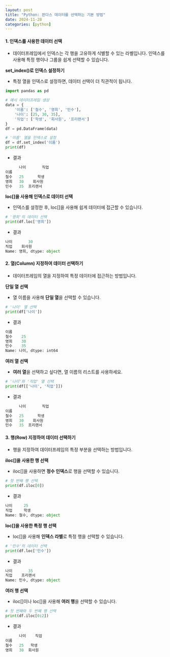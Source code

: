 ```yaml
---
layout: post
title: "Python: 판다스 데이터를 선택하는 기본 방법"
date: 2024-11-28
categories: [python] 
---
```


#### 1. 인덱스를 사용한 데이터 선택

- 데이터프레임에서 인덱스는 각 행을 고유하게 식별할 수 있는 라벨입니다. 인덱스를 사용해 특정 행이나 그룹을 쉽게 선택할 수 있습니다.

**set_index()로 인덱스 설정하기**

- 특정 열을 인덱스로 설정하면, 데이터 선택이 더 직관적이 됩니다.

```python
import pandas as pd

# 예시 데이터프레임 생성
data = {
    '이름': ['철수', '영희', '민수'],
    '나이': [25, 30, 35],
    '직업': ['학생', '회사원', '프리랜서']
}
df = pd.DataFrame(data)

# '이름' 열을 인덱스로 설정
df = df.set_index('이름')
print(df)
```

- 결과 

```python
      나이       직업
이름
철수   25      학생
영희   30    회사원
민수   35  프리랜서
```

**loc[]을 사용해 인덱스로 데이터 선택**

- 인덱스를 설정한 후, loc[]을 사용해 쉽게 데이터에 접근할 수 있습니다.

```python
# '영희'의 데이터 선택
print(df.loc['영희'])
```

- 결과

```python
나이       30
직업    회사원
Name: 영희, dtype: object
```

#### 2. 열(Column) 지정하여 데이터 선택하기

- 데이터프레임의 열을 지정하여 특정 데이터에 접근하는 방법입니다.

**단일 열 선택**

- 열 이름을 사용해 **단일 열**을 선택할 수 있습니다.

```python
# '나이' 열 선택
print(df['나이'])
```

- 결과

```python
이름
철수    25
영희    30
민수    35
Name: 나이, dtype: int64
```

**여러 열 선택**

- **여러 열**을 선택하고 싶다면, 열 이름의 리스트를 사용하세요.

```python
# '나이'와 '직업' 열 선택
print(df[['나이', '직업']])
```

- 결과

```python
      나이       직업
이름
철수   25      학생
영희   30    회사원
민수   35  프리랜서

```


#### 3. 행(Row) 지정하여 데이터 선택하기

- 행을 지정하여 데이터프레임의 특정 부분을 선택하는 방법입니다.

**iloc[]을 사용한 행 선택**

- iloc[]을 사용하면 **정수 인덱스**로 행을 선택할 수 있습니다.

```python
# 첫 번째 행 선택
print(df.iloc[0])
```

- 결과

```python
나이     25
직업     학생
Name: 철수, dtype: object
```

**loc[]을 사용한 특정 행 선택**

- loc[]을 사용해 **인덱스 라벨**로 특정 행을 선택할 수 있습니다.

```python
# '민수'의 데이터 선택
print(df.loc['민수'])
```

- 결과

```python
나이       35
직업    프리랜서
Name: 민수, dtype: object
```

**여러 행 선택**

- iloc[]이나 loc[]을 사용해 **여러 행**을 선택할 수 있습니다.

```python
# 첫 번째와 두 번째 행 선택
print(df.iloc[0:2])
```

- 결과

```python
      나이    직업
이름
철수   25   학생
영희   30  회사원
```
